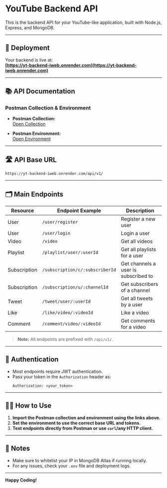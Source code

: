 # YouTube Backend API

This is the backend API for your YouTube-like application, built with Node.js, Express, and MongoDB.

---

## 🚀 Deployment

Your backend is live at:  
**[https://yt-backend-iweb.onrender.com](https://yt-backend-iweb.onrender.com)**

---

## 📚 API Documentation

### Postman Collection & Environment

- **Postman Collection:**  
  [Open Collection](https://postman.co/workspace/My-Workspace~93308386-62d6-4acc-89f9-7c499ca98303/collection/25927552-90eace70-a609-4fc2-80b7-4a7ee5b2b758?action=share&creator=25927552&active-environment=25927552-a66bea34-99ac-4362-9018-88e0d9c9f154)

- **Postman Environment:**  
  [Open Environment](https://postman.co/workspace/My-Workspace~93308386-62d6-4acc-89f9-7c499ca98303/collection/undefined?action=share&creator=25927552&active-environment=25927552-a66bea34-99ac-4362-9018-88e0d9c9f154)

---

## 🛣️ API Base URL

```
https://yt-backend-iweb.onrender.com/api/v1/
```

---

## 🗂️ Main Endpoints

| Resource      | Endpoint Example                                      | Description                       |
|---------------|-------------------------------------------------------|-----------------------------------|
| User          | `/user/register`                                      | Register a new user               |
| User          | `/user/login`                                         | Login a user                      |
| Video         | `/video`                                              | Get all videos                    |
| Playlist      | `/playlist/user/:userId`                              | Get all playlists for a user      |
| Subscription  | `/subscription/c/:subscriberId`                       | Get channels a user is subscribed to |
| Subscription  | `/subscription/u/:channelId`                          | Get subscribers of a channel      |
| Tweet         | `/tweet/user/:userId`                                 | Get all tweets by a user          |
| Like          | `/like/video/:videoId`                                | Like a video                      |
| Comment       | `/comment/video/:videoId`                             | Get comments for a video          |

> **Note:** All endpoints are prefixed with `/api/v1/`.

---

## 🔑 Authentication

- Most endpoints require JWT authentication.
- Pass your token in the `Authorization` header as:  
  ```
  Authorization: <your_token>
  ```

---

## 🧑‍💻 How to Use

1. **Import the Postman collection and environment using the links above.**
2. **Set the environment to use the correct base URL and tokens.**
3. **Test endpoints directly from Postman or use `curl`/any HTTP client.**

---

## 📝 Notes

- Make sure to whitelist your IP in MongoDB Atlas if running locally.
- For any issues, check your `.env` file and deployment logs.

---

**Happy Coding!**